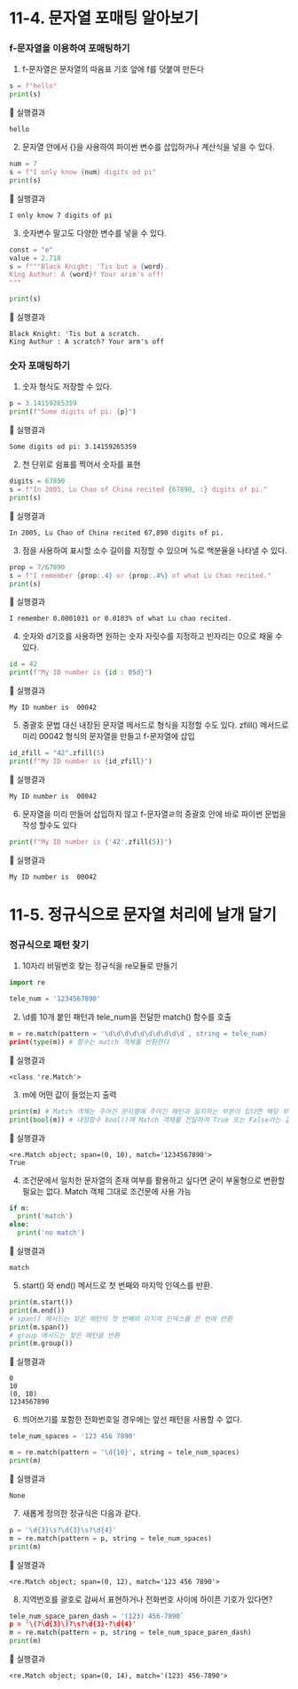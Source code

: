 # 11-4. 문자열 포매팅 알아보기
### f-문자열을 이용하여 포매팅하기
1. f-문자열은 문자열의 따옴표 기호 앞에 f를 덧붙여 만든다
```python
s = f"hello"
print(s)
```
📝 실행결과
```
hello
```

2. 문자열 안에서 {}을 사용하여 파이썬 변수를 삽입하거나 계산식을 넣을 수 있다.
```python
num = 7
s = f"I only know {num} digits od pi"
print(s)
```
📝 실행결과
```
I only know 7 digits of pi
```

3. 숫자변수 말고도 다양한 변수를 넣을 수 있다.
```python
const = "e"
value = 2.718
s = f"""Black Knight: 'Tis but a {word}.
King Authur: A {word}? Your arim's off!
"""

print(s)
```
📝 실행결과
```
Black Knight: 'Tis but a scratch.
King Authur : A scratch? Your arm's off
```

### 숫자 포매팅하기
1. 숫자 형식도 저장할 수 있다.
```python
p = 3.14159265359
print(f"Some digits of pi: {p}")
```
📝 실행결과
```
Some digits od pi: 3.14159265359
```

2. 천 단위로 쉼표를 찍어서 숫자를 표현
```python
digits = 67890
s = f"In 2005, Lu Chao of China recited {67890, :} digits of pi."
print(s)
```
📝 실행결과
```
In 2005, Lu Chao of China recited 67,890 digits of pi.
```

3. 점을 사용하여 표시할 소수 길이를 지정할 수 있으며 %로 백분율을 나타낼 수 있다.
```python
prop = 7/67890
s = f"I remember {prop:.4} or {prop:.4%} of what Lu Chao recited."
print(s)
```
📝 실행결과
```
I remember 0.0001031 or 0.0103% of what Lu chao recited.
```

4. 숫자와 d기호를 사용하면 원하는 숫자 자릿수를 지정하고 빈자리는 0으로 채울 수 있다.
```python
id = 42
print(f"My ID number is {id : 05d}")
```
📝 실행결과
```
My ID number is  00042
```
5. 중괄호 문법 대신 내장된 문자열 메서드로 형식을 지정할 수도 있다. zfill() 메서드로 미리 00042 형식의 문자열을 만들고 f-문자열에 삽입
```python
id_zfill = "42".zfill(5)
print(f"My ID number is {id_zfill}")
```
📝 실행결과
```
My ID number is  00042
```
6. 문자열을 미리 만들어 삽입하지 않고 f-문자열ㄹ의 중괄호 안에 바로 파이썬 문법을 작성 할수도 있다
```python
print(f"My ID number is {'42'.zfill(5)}")
```
📝 실행결과
```
My ID number is  00042
```

# 11-5. 정규식으로 문자열 처리에 날개 달기
### 정규식으로 패턴 찾기 
1. 10자리 비밀번호 찾는 정규식을 re모듈로 만들기
```python
import re

tele_num = '1234567890'
```
2. \d를 10개 붙인 패턴과 tele_num을 전달한 match() 함수를 호출
```python
m = re.match(pattern = '\d\d\d\d\d\d\d\d\d\d`, string = tele_num)
print(type(m)) # 함수는 match 객체를 반환한다
```
📝 실행결과
```
<class 're.Match'>
```

3. m에 어떤 값이 들었는지 출력
```python
print(m) # Match 객체는 주어진 문자열에 주어진 패턴과 일치하는 부분이 있다면 해당 부분의 처음과 끝 인덱스를 확인하고 일치하는 문자열을 추출
print(bool(m)) # 내장함수 bool()에 Match 객체를 전달하여 True 또는 False라는 값으로 확인 가능
```
📝 실행결과
```
<re.Match object; span=(0, 10), match='1234567890'>
True
```

4. 조건문에서 일치한 문자열의 존재 여부를 활용하고 싶다면 굳이 부울형으로 변환할 필요는 없다. Match 객체 그대로 조건문에 사용 가능
```python
if m:
  print('match')
else:
  print('no match')
```
📝 실행결과
```
match
```

5. start() 와 end() 메서드로 첫 번째와 마지막 인덱스를 반환.
```python
print(m.start())
print(m.end())
# span() 메서드는 찾은 패턴의 첫 번째와 마지막 인덱스를 한 번에 반환
print(m.span())
# group 메서드는 찾은 패턴을 반환
print(m.group())
```
📝 실행결과
```
0
10
(0, 10)
1234567890
```

6. 띄어쓰기를 포함한 전화번호일 경우에는 앞선 패턴을 사용할 수 없다.
```python
tele_num_spaces = '123 456 7890'

m = re.match(pattern = '\d{10}', string = tele_num_spaces)
print(m)
```
📝 실행결과
```
None
```

7. 새롭게 정의한 정규식은 다음과 같다.
```python
p = '\d{3}\s?\d{3}\s?\d{4}'
m = re.match(pattern = p, string = tele_num_spaces)
print(m)
```
📝 실행결과
```
<re.Match object; span=(0, 12), match='123 456 7890'>
```

8. 지역번호를 괄호로 감싸서 표현하거나 전화번호 사이에 하이픈 기호가 있다면?
```python
tele_num_space_paren_dash = '(123) 456-7890`
p = '\(?\d{3}\)?\s?\d{3}-?\d{4}'
m = re.match(pattern = p, string = tele_num_space_paren_dash)
print(m)
```
📝 실행결과
```
<re.Match object; span=(0, 14), match='(123) 456-7890'>
```

